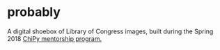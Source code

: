 # probably

A digital shoebox of Library of Congress images, built during the Spring 2018 [ChiPy mentorship program.](https://chipymentor.org/)
